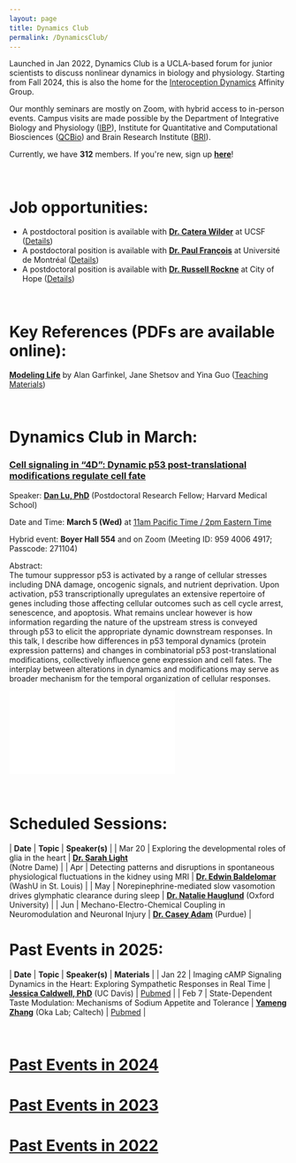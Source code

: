 ```yaml
---
layout: page
title: Dynamics Club
permalink: /DynamicsClub/
---
```


Launched in Jan 2022, Dynamics Club is a UCLA-based forum for junior scientists to discuss nonlinear dynamics in biology and physiology. Starting from Fall 2024, this is also the home for the [Interoception Dynamics](https://bri.ucla.edu/affinity-groups/#1725383881651-5acf33f9-a12c) Affinity Group. 

Our monthly seminars are mostly on Zoom, with hybrid access to in-person events. Campus visits are made possible by the Department of Integrative Biology and Physiology ([IBP](https://www.ibp.ucla.edu)), Institute for Quantitative and Computational Biosciences ([QCBio](https://qcb.ucla.edu)) and Brain Research Institute ([BRI](https://bri.ucla.edu)).

Currently, we have **312** members. If you're new, sign up [**here**](http://eepurl.com/hSqQLD)! 

&nbsp;
&nbsp;

# Job opportunities:
- A postdoctoral position is available with [**Dr. Catera Wilder**](https://pharm.ucsf.edu/wilder) at UCSF ([Details](https://opportunities.ucsf.edu/content/postdoctoral-scholar-research-position-computational-modeling-dynamic-cell-systems))
- A postdoctoral position is available with [**Dr. Paul François**](https://www.francoisresearch.org) at Université de Montréal ([Details](https://www.francoisresearch.org/positions))
- A postdoctoral position is available with [**Dr. Russell Rockne**](https://www.cityofhope.org/russell-rockne) at City of Hope ([Details](https://www.cityofhopejobs.org/job/4051/postdoctoral-fellow-mathematical-oncology-research-us-ca-duarte-10024512-44/))

&nbsp;
&nbsp;

# Key References (PDFs are available online): 

[**Modeling Life**](https://link.springer.com/book/10.1007/978-3-319-59731-7) by Alan Garfinkel, Jane Shetsov and Yina Guo ([Teaching Materials](https://modelinginbiology.github.io))

&nbsp;
&nbsp;

# Dynamics Club in March: 

### [**Cell signaling in “4D”: Dynamic p53 post-translational modifications regulate cell fate**](https://pubmed.ncbi.nlm.nih.gov/39454005/)

Speaker: [**Dan Lu, PhD**](https://www.lahavlab.com/dan-lu) (Postdoctoral Research Fellow; Harvard Medical School)

Date and Time: **March 5 (Wed)** at <ins>11am Pacific Time / 2pm Eastern Time</ins>

Hybrid event: **Boyer Hall 554** and on Zoom (Meeting ID: 959 4006 4917; Passcode: 271104)	

Abstract:\
The tumour suppressor p53 is activated by a range of cellular stresses including DNA damage, oncogenic signals, and nutrient deprivation. Upon activation, p53 transcriptionally upregulates an extensive repertoire of genes including those affecting cellular outcomes such as cell cycle arrest, senescence, and apoptosis. What remains unclear however is how information regarding the nature of the upstream stress is conveyed through p53 to elicit the appropriate dynamic downstream responses. In this talk, I describe how differences in p53 temporal dynamics (protein expression patterns) and changes in combinatorial p53 post-translational modifications, collectively influence gene expression and cell fates. The interplay between alterations in dynamics and modifications may serve as broader mechanism for the temporal organization of cellular responses. 

![DynamicsClub](/images/DynamicsClub_Mar2025_DL.pdf)

&nbsp;
&nbsp;

# Scheduled Sessions:

| **Date** | **Topic** | **Speaker(s)** |
| Mar 20 | Exploring the developmental roles of glia in the heart | [**Dr. Sarah Light**](http://smithneurallab.weebly.com/people.html) <br /> (Notre Dame) |
| Apr | Detecting patterns and disruptions in spontaneous physiological fluctuations in the kidney using MRI | [**Dr. Edwin Baldelomar**](https://www.mir.wustl.edu/employees/edwin-baldelomar/) (WashU in St. Louis) |
| May | Norepinephrine-mediated slow vasomotion drives glymphatic clearance during sleep | [**Dr. Natalie Hauglund**](https://www.dpag.ox.ac.uk/team/natalie-hauglund-1) (Oxford University) |
| Jun | Mechano-Electro-Chemical Coupling in Neuromodulation and Neuronal Injury | [**Dr. Casey Adam**](https://vet.purdue.edu/cpr/team.php) (Purdue) |

# Past Events in 2025:

| **Date** | **Topic** | **Speaker(s)** | **Materials** |
| Jan 22 | Imaging cAMP Signaling Dynamics in the Heart: Exploring Sympathetic Responses in Real Time | [**Jessica Caldwell, PhD**](https://health.ucdavis.edu/pharmacology/postdoctoral_scholars.html) (UC Davis) | [Pubmed](https://pubmed.ncbi.nlm.nih.gov/36662864/) |
| Feb 7 | State-Dependent Taste Modulation: Mechanisms of Sodium Appetite and Tolerance | [**Yameng Zhang**](https://okalab.caltech.edu/lab-members) (Oka Lab; Caltech) | [Pubmed](https://pubmed.ncbi.nlm.nih.gov/37989313/) |

&nbsp;
&nbsp; 

# [Past Events in 2024](https://lingyunxiong.github.io/2024/12/30/DynamicsClub.html)

# [Past Events in 2023](https://lingyunxiong.github.io/2023/12/15/dynamicsclub.html)

# [Past Events in 2022](https://lingyunxiong.github.io/2022/12/16/dynamicsclub.html)

&nbsp;
&nbsp;


